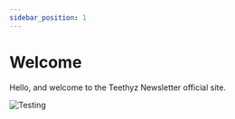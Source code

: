 ```yaml
---
sidebar_position: 1
---
```


# Welcome

Hello, and welcome to the Teethyz Newsletter official site.

![Testing](/img/TeethyzV3Logo.png)
